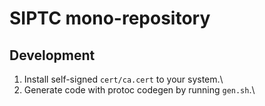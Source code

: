 # SIPTC mono-repository

## Development

1. Install self-signed `cert/ca.cert` to your system.\
2. Generate code with protoc codegen by running `gen.sh`.\
